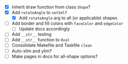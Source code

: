 - [x] Inherit draw function from class `Shape`?
- [x] Add `rotateAngle` to `setSelf`
  - [x] Add `rotateAngle` arg to all (or applicable) shapes
- [ ] Add border and fill colors with `faceColor` and `edgeColor`
  - [ ] Update docs accordingly
- [ ] Add `__str__` testing
- [ ] Add `__str__` function to `Oval`
- [ ] Consolidate Makefile and Taskfile `clean`
- [ ] Auto-xlim and ylim?
- [ ] Make pages in docs for all-shape options?

